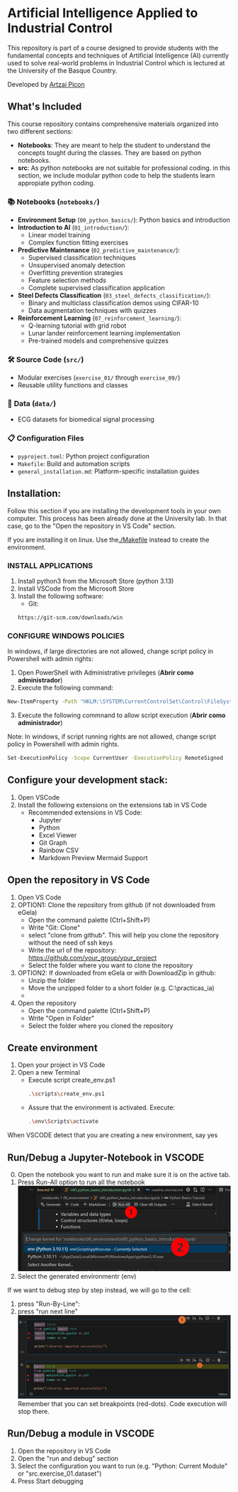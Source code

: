 # Artificial Intelligence Applied to Industrial Control 

This repository is part of a course designed to provide students with the fundamental concepts and techniques of Artificial Intelligence (AI) currently used to solve real-world problems in Industrial Control which is lectured at the University of the Basque Country. 

Developed by [Artzai Picon](https://github.com/samtzai)

## What's Included

This course repository contains comprehensive materials organized into two different sections:

- **Notebooks**: They are meant to help the student to understand the concepts tought during the classes. They are based on python notebooks.
- **src**: As python notebooks are not suitable for professional coding. in this section, we include modular python code to help the students learn appropiate python coding.

### 📚 **Notebooks** (`notebooks/`)
- **Environment Setup** (`00_python_basics/`): Python basics and introduction
- **Introduction to AI** (`01_introduction/`): 
  - Linear model training 
  - Complex function fitting exercises
- **Predictive Maintenance** (`02_predictive_maintenance/`):
  - Supervised classification techniques
  - Unsupervised anomaly detection
  - Overfitting prevention strategies
  - Feature selection methods
  - Complete supervised classification application
- **Steel Defects Classification** (`03_steel_defects_classification/`):
  - Binary and multiclass classification demos using CIFAR-10
  - Data augmentation techniques with quizzes
- **Reinforcement Learning** (`07_reinforcement_learning/`):
  - Q-learning tutorial with grid robot
  - Lunar lander reinforcement learning implementation
  - Pre-trained models and comprehensive quizzes

### 🛠️ **Source Code** (`src/`)
- Modular exercises (`exercise_01/` through `exercise_09/`)
- Reusable utility functions and classes

### 💾 **Data** (`data/`)
- ECG datasets for biomedical signal processing

### 📋 **Configuration Files**
- `pyproject.toml`: Python project configuration
- `Makefile`: Build and automation scripts
- `general_installation.md`: Platform-specific installation guides

## Installation:
Follow this section if you are installing the development tools in your own computer. 
This process has been already done at the University lab. 
In that case, go to the "Open the repository in VS Code" section.

If you are installing it on linux. Use the[./Makefile](./Makefile) instead to create the environment.

### INSTALL APPLICATIONS
1) Install python3 from the Microsoft Store (python 3.13)
2) Install VSCode from the Microsoft Store
3) Install the following software:
    - Git: 
    ```bash
    https://git-scm.com/downloads/win
    ```
### CONFIGURE WINDOWS POLICIES

In windows, if large directories are not allowed, change script policy in Powershell with admin rights:

1) Open PowerShell with Administrative privileges (**Abrir como administrador**)
2) Execute the following command:
```bash
New-ItemProperty -Path "HKLM:\SYSTEM\CurrentControlSet\Control\FileSystem" ` -Name "LongPathsEnabled" -Value 1 -PropertyType DWORD -Force
```
3) Execute the following commnand to allow script execution (**Abrir como administrador**)

Note: In windows, if script running rights are not allowed, change script policy in Powershell with admin rights. 

```bash
Set-ExecutionPolicy -Scope CurrentUser -ExecutionPolicy RemoteSigned
```
## Configure your development stack:
1) Open VSCode
2) Install the following extensions on the extensions tab in VS Code    
    - Recommended extensions in VS Code:
        - Jupyter
        <!-- - WSL -->
        <!-- - Remote Explorer -->
        - Python
        - Excel Viewer
        - Git Graph
        - Rainbow CSV
        <!-- - Ruff -->
        <!-- - vscode-pydata-viewer -->
        - Markdown Preview Mermaid Support
        <!-- - Remote SSH -->
        <!-- - Material Icon Theme -->
<!-- 3) Configure git
    - In VSCode, open new terminal (menu, terminal, new)
    - Run the following commands: 
        Configure name and email in git
        ```bash
        git config --global user.name "Your Name"
        git config --global user.email "Your Email"
        ```
        set merge instead of rebase
        ```bash
        git config --global merge.rebase false
        ```
    - Close the terminal -->

## Open the repository in VS Code
1) Open VS Code
2) OPTION1: Clone the repository from github (if not downloaded from eGela)
    - Open the command palette (Ctrl+Shift+P)
    - Write "Git: Clone"
    - select "clone from github". This will help you clone the repository without the need of ssh keys
    - Write the url of the repository: https://github.com/your_group/your_project
    - Select the folder where you want to clone the repository
2) OPTION2: If downloaded from eGela or with DownloadZip in github:
    - Unzip the folder
    - Move the unzipped folder to a short folder (e.g. C:\practicas_ia)
    -
3) Open the repository
    - Open the command palette (Ctrl+Shift+P)
    - Write "Open in Folder"
    - Select the folder where you cloned the repository

## Create environment
1) Open your project in VS Code
2) Open a new Terminal
    - Execute script create_env.ps1
        ```bash
        .\scripts\create_env.ps1
        ```
    - Assure that the environment is activated. Execute:
        ```bash
        .\env\Scripts\activate
        ```
  When VSCODE detect that you are creating a new environment, say yes
## Run/Debug a Jupyter-Notebook in VSCODE
0) Open the notebook you want to run and make sure it is on the active tab.
1) Press Run-All option to run all the notebook 
![Selecting environment](./assets/select_env.png)
2) Select the generated environmentr (env)
 
If we want to debug step by step instead, we will go to the cell:
1) press "Run-By-Line":
2) press "run next line"
![Debugging Cell](./assets/cell_debug.png)
Remember that you can set breakpoints (red-dots). Code execution will stop there.

## Run/Debug a module in VSCODE
1) Open the repository in VS Code
2) Open the "run and debug" section
3) Select the configuration you want to run (e.g. "Python: Current Module" or "src.exercise_01.dataset")
4) Press Start debugging

<!-- ## Submitting the code
When you finish the exercise, you need to submit the code to the course coordinator.
1) Submit the code to the course coordinator by pushing the changes to your repository
```bash
git add .
git commit -m "commit message"
git push
``` -->
 



